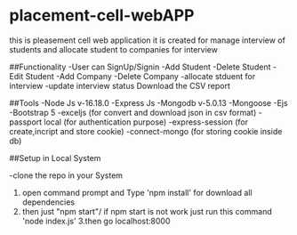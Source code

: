 # placement-cell-webAPP
this is pleasement cell web application it is created for manage interview of students and allocate student to companies for interview

##Functionality
-User can SignUp/Signin
-Add Student 
-Delete Student 
-Edit Student 
-Add Company
-Delete Company
-allocate stduent for interview 
-update interview status 
Download the CSV report

##Tools 
-Node Js  v-16.18.0
-Express Js
-Mongodb  v-5.0.13
-Mongoose
-Ejs 
-Bootstrap 5
-exceljs (for convert and download json in csv format)
-passport local (for authentication purpose)
-express-session (for create,incript and store cookie)
-connect-mongo (for storing cookie inside db)



##Setup in Local System

-clone the repo in your System

1. open command prompt and Type 'npm install' for download all dependencies 
2. then just "npm start"/ if npm start is not work just run this command 'node index.js'
3.then go localhost:8000


